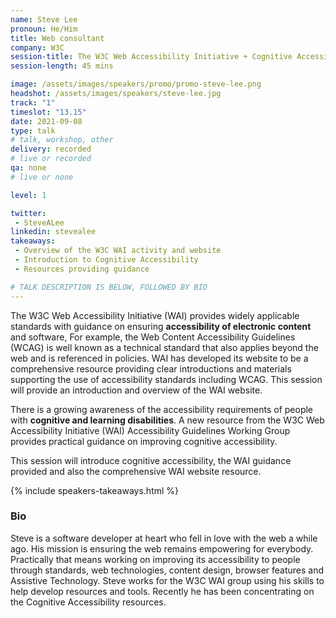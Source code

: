 ```yaml
---
name: Steve Lee
pronoun: He/Him
title: Web consultant
company: W3C
session-title: The W3C Web Accessibility Initiative + Cognitive Accessibility 
session-length: 45 mins

image: /assets/images/speakers/promo/promo-steve-lee.png
headshot: /assets/images/speakers/steve-lee.jpg
track: "1"
timeslot: "13.15"
date: 2021-09-08
type: talk
# talk, workshop, other
delivery: recorded
# live or recorded
qa: none
# live or none

level: 1

twitter:
 - SteveALee
linkedin: stevealee
takeaways:
 - Overview of the W3C WAI activity and website
 - Introduction to Cognitive Accessibility
 - Resources providing guidance

# TALK DESCRIPTION IS BELOW, FOLLOWED BY BIO
---
```


The W3C Web Accessibility Initiative (WAI) provides widely applicable standards with guidance on ensuring <strong>accessibility of electronic content</strong> and software, For example, the Web Content Accessibility Guidelines (WCAG) is well known as a technical standard that also applies beyond the web and is referenced in policies. WAI has developed its website to be a comprehensive resource providing clear introductions and materials supporting the use of accessibility standards including WCAG. This session will provide an introduction and overview of the WAI website. 

There is a growing awareness of the accessibility requirements of people with <strong>cognitive and learning disabilities</strong>. A new resource from the W3C Web Accessibility Initiative (WAI) Accessibility Guidelines Working Group provides practical guidance on improving cognitive accessibility.

This session will introduce cognitive accessibility, the WAI guidance provided and also the comprehensive WAI website resource.

{% include speakers-takeaways.html %}

<h3>Bio</h3>

Steve is a software developer at heart who fell in love with the web a while ago. His mission is ensuring the web remains empowering for everybody. Practically that means working on improving its accessibility to people through standards, web technologies, content design, browser features and Assistive Technology. Steve works for the W3C WAI group using his skills to help develop resources and tools. Recently he has been concentrating on the Cognitive Accessibility resources. 